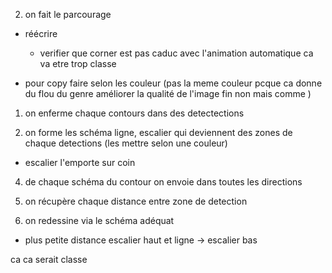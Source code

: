 2) on fait le parcourage

  - réécrire
    
    - verifier que corner est pas caduc avec l'animation automatique ca va etre trop classe
    
  
  
  - pour copy faire selon les couleur (pas la meme couleur pcque ca donne du flou du genre améliorer la qualité de l'image fin non mais comme )


1) on enferme chaque contours dans des detectections



3) on forme les schéma ligne, escalier qui deviennent des zones de chaque detections (les mettre selon une couleur)

  - escalier l'emporte sur coin

4) de chaque schéma du contour on envoie dans toutes les directions

5) on récupère chaque distance entre zone de detection

6) on redessine via le schéma adéquat 

  - plus petite distance escalier haut et ligne -> escalier bas

ca ca serait classe
























